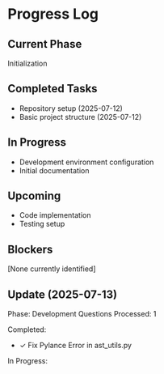# Progress Log

## Current Phase
Initialization

## Completed Tasks
- Repository setup (2025-07-12)
- Basic project structure (2025-07-12)

## In Progress
- Development environment configuration
- Initial documentation

## Upcoming
- Code implementation
- Testing setup

## Blockers
[None currently identified]

## Update (2025-07-13)
Phase: Development
Questions Processed: 1

Completed:
- ✓ Fix Pylance Error in ast_utils.py

In Progress:
